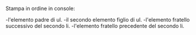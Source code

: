 Stampa in ordine in console:

-l'elemento padre di ul.
-il secondo elemento figlio di ul.
-l'elemento fratello successivo del secondo li.
-l'elemento fratello precedente del secondo li.